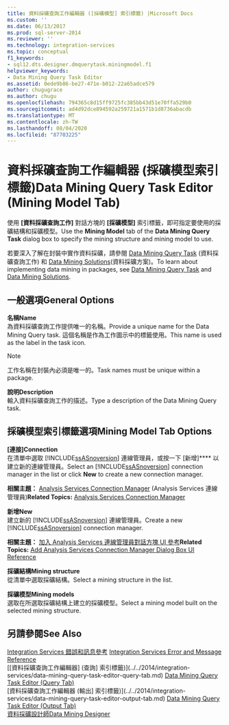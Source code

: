 ```yaml
---
title: 資料採礦查詢工作編輯器 ([採礦模型] 索引標籤) |Microsoft Docs
ms.custom: ''
ms.date: 06/13/2017
ms.prod: sql-server-2014
ms.reviewer: ''
ms.technology: integration-services
ms.topic: conceptual
f1_keywords:
- sql12.dts.designer.dmquerytask.miningmodel.f1
helpviewer_keywords:
- Data Mining Query Task Editor
ms.assetid: 0ede9b86-be27-471e-b012-22a65adce579
author: chugugrace
ms.author: chugu
ms.openlocfilehash: 794365c8d15ff9725fc385bb43d51e70ffa529b0
ms.sourcegitcommit: ad4d92dce894592a259721a1571b1d8736abacdb
ms.translationtype: MT
ms.contentlocale: zh-TW
ms.lasthandoff: 08/04/2020
ms.locfileid: "87703225"
---
```

# <a name="data-mining-query-task-editor-mining-model-tab"></a><span data-ttu-id="d95e6-102">資料採礦查詢工作編輯器 (採礦模型索引標籤)</span><span class="sxs-lookup"><span data-stu-id="d95e6-102">Data Mining Query Task Editor (Mining Model Tab)</span></span>
  <span data-ttu-id="d95e6-103">使用 **[資料採礦查詢工作]** 對話方塊的 **[採礦模型]** 索引標籤，即可指定要使用的採礦結構和採礦模型。</span><span class="sxs-lookup"><span data-stu-id="d95e6-103">Use the **Mining Model** tab of the **Data Mining Query Task** dialog box to specify the mining structure and mining model to use.</span></span>  
  
 <span data-ttu-id="d95e6-104">若要深入了解在封裝中實作資料採礦，請參閱 [Data Mining Query Task](control-flow/data-mining-query-task.md) (資料採礦查詢工作) 和 [Data Mining Solutions](https://docs.microsoft.com/analysis-services/data-mining/data-mining-solutions)(資料採礦方案)。</span><span class="sxs-lookup"><span data-stu-id="d95e6-104">To learn about implementing data mining in packages, see [Data Mining Query Task](control-flow/data-mining-query-task.md) and [Data Mining Solutions](https://docs.microsoft.com/analysis-services/data-mining/data-mining-solutions).</span></span>  
  
## <a name="general-options"></a><span data-ttu-id="d95e6-105">一般選項</span><span class="sxs-lookup"><span data-stu-id="d95e6-105">General Options</span></span>  
 <span data-ttu-id="d95e6-106">**名稱**</span><span class="sxs-lookup"><span data-stu-id="d95e6-106">**Name**</span></span>  
 <span data-ttu-id="d95e6-107">為資料採礦查詢工作提供唯一的名稱。</span><span class="sxs-lookup"><span data-stu-id="d95e6-107">Provide a unique name for the Data Mining Query task.</span></span> <span data-ttu-id="d95e6-108">這個名稱是作為工作圖示中的標籤使用。</span><span class="sxs-lookup"><span data-stu-id="d95e6-108">This name is used as the label in the task icon.</span></span>  
  
> [!NOTE]  
>  <span data-ttu-id="d95e6-109">工作名稱在封裝內必須是唯一的。</span><span class="sxs-lookup"><span data-stu-id="d95e6-109">Task names must be unique within a package.</span></span>  
  
 <span data-ttu-id="d95e6-110">**說明**</span><span class="sxs-lookup"><span data-stu-id="d95e6-110">**Description**</span></span>  
 <span data-ttu-id="d95e6-111">輸入資料採礦查詢工作的描述。</span><span class="sxs-lookup"><span data-stu-id="d95e6-111">Type a description of the Data Mining Query task.</span></span>  
  
## <a name="mining-model-tab-options"></a><span data-ttu-id="d95e6-112">採礦模型索引標籤選項</span><span class="sxs-lookup"><span data-stu-id="d95e6-112">Mining Model Tab Options</span></span>  
 <span data-ttu-id="d95e6-113">**[連接]**</span><span class="sxs-lookup"><span data-stu-id="d95e6-113">**Connection**</span></span>  
 <span data-ttu-id="d95e6-114">在清單中選取 [!INCLUDE[ssASnoversion](../includes/ssasnoversion-md.md)] 連線管理員，或按一下 [新增]\*\*\*\* 以建立新的連線管理員。</span><span class="sxs-lookup"><span data-stu-id="d95e6-114">Select an [!INCLUDE[ssASnoversion](../includes/ssasnoversion-md.md)] connection manager in the list or click **New** to create a new connection manager.</span></span>  
  
 <span data-ttu-id="d95e6-115">**相關主題：**  [Analysis Services Connection Manager](connection-manager/analysis-services-connection-manager.md) (Analysis Services 連線管理員)</span><span class="sxs-lookup"><span data-stu-id="d95e6-115">**Related Topics:**  [Analysis Services Connection Manager](connection-manager/analysis-services-connection-manager.md)</span></span>  
  
 <span data-ttu-id="d95e6-116">**新增**</span><span class="sxs-lookup"><span data-stu-id="d95e6-116">**New**</span></span>  
 <span data-ttu-id="d95e6-117">建立新的 [!INCLUDE[ssASnoversion](../includes/ssasnoversion-md.md)] 連線管理員。</span><span class="sxs-lookup"><span data-stu-id="d95e6-117">Create a new [!INCLUDE[ssASnoversion](../includes/ssasnoversion-md.md)] connection manager.</span></span>  
  
 <span data-ttu-id="d95e6-118">**相關主題：** [加入 Analysis Services 連線管理員對話方塊 UI 參考](connection-manager/add-analysis-services-connection-manager-dialog-box-ui-reference.md)</span><span class="sxs-lookup"><span data-stu-id="d95e6-118">**Related Topics:** [Add Analysis Services Connection Manager Dialog Box UI Reference](connection-manager/add-analysis-services-connection-manager-dialog-box-ui-reference.md)</span></span>  
  
 <span data-ttu-id="d95e6-119">**採礦結構**</span><span class="sxs-lookup"><span data-stu-id="d95e6-119">**Mining structure**</span></span>  
 <span data-ttu-id="d95e6-120">從清單中選取採礦結構。</span><span class="sxs-lookup"><span data-stu-id="d95e6-120">Select a mining structure in the list.</span></span>  
  
 <span data-ttu-id="d95e6-121">**採礦模型**</span><span class="sxs-lookup"><span data-stu-id="d95e6-121">**Mining models**</span></span>  
 <span data-ttu-id="d95e6-122">選取在所選取採礦結構上建立的採礦模型。</span><span class="sxs-lookup"><span data-stu-id="d95e6-122">Select a mining model built on the selected mining structure.</span></span>  
  
## <a name="see-also"></a><span data-ttu-id="d95e6-123">另請參閱</span><span class="sxs-lookup"><span data-stu-id="d95e6-123">See Also</span></span>  
 <span data-ttu-id="d95e6-124">[Integration Services 錯誤和訊息參考](../../2014/integration-services/integration-services-error-and-message-reference.md) </span><span class="sxs-lookup"><span data-stu-id="d95e6-124">[Integration Services Error and Message Reference](../../2014/integration-services/integration-services-error-and-message-reference.md) </span></span>  
 <span data-ttu-id="d95e6-125">[[資料採礦查詢工作編輯器] &#40;查詢] 索引標籤&#41;](../../2014/integration-services/data-mining-query-task-editor-query-tab.md) </span><span class="sxs-lookup"><span data-stu-id="d95e6-125">[Data Mining Query Task Editor &#40;Query Tab&#41;](../../2014/integration-services/data-mining-query-task-editor-query-tab.md) </span></span>  
 <span data-ttu-id="d95e6-126">[資料採礦查詢工作編輯器 &#40;輸出] 索引標籤&#41;](../../2014/integration-services/data-mining-query-task-editor-output-tab.md) </span><span class="sxs-lookup"><span data-stu-id="d95e6-126">[Data Mining Query Task Editor &#40;Output Tab&#41;](../../2014/integration-services/data-mining-query-task-editor-output-tab.md) </span></span>  
 [<span data-ttu-id="d95e6-127">資料採礦設計師</span><span class="sxs-lookup"><span data-stu-id="d95e6-127">Data Mining Designer</span></span>](https://docs.microsoft.com/analysis-services/data-mining/data-mining-designer)  
  
  
